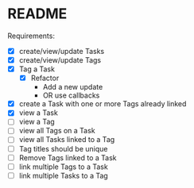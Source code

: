 # README

Requirements:
- [X] create/view/update Tasks
- [X] create/view/update Tags
- [X] Tag a Task
  - [X] Refactor
    - Add a new update
    - OR use callbacks
- [X] create a Task with one or more Tags already linked
- [X] view a Task
- [ ] view a Tag
- [ ] view all Tags on a Task
- [ ] view all Tasks linked to a Tag
- [ ] Tag titles should be unique
- [ ] Remove Tags linked to a Task
- [ ] link multiple Tags to a Task
- [ ] link multiple Tasks to a Tag